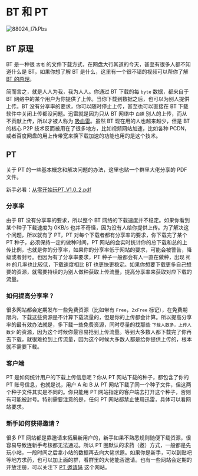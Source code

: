 # BT 和 PT

![88024_I7kPbs](https://img-1255332810.cos.ap-chengdu.myqcloud.com/88024_I7kPbs.jpg)

## BT 原理

BT 是一种很 `古老` 的文件下载方式，在网盘大行其道的今天，甚至有很多人都不知道什么是 BT，如果你想了解 BT 是什么，这里有一个很不错的视频可以帮你了解 [BT 的原理](https://www.bilibili.com/video/BV1pv421k7ao/?vd_source=29eb9b18b4b69e99493d17fe1ef55ca4)。

简而言之，就是人人为我，我为人人。你通过 BT 下载的每 `byte` 数据，都来自于 BT 网络中的某个用户为你提供了上传。当你下载到数据之后，也可以为别人提供上传。BT 没有分享率的要求，你可以随时停止上传，甚至也可以直接在 BT 下载软件中关闭上传都没问题。迅雷就是因为只从 BT 网络中 `白嫖` 别人的上传，而从不贡献上传，所以才被人称为 [吸血雷](https://tsingjyujing.github.io/blog/other-tech/fuck-thunder.html)。虽然 BT 现在用的人也越来越少，但是 BT 的核心 P2P 技术反而被用在了很多地方，比如视频网站加速，比如各种 PCDN，或者百度网盘的用上传带宽来换下载加速的功能也用的是这个技术。

## PT

关于 PT 的一些基本概念和解决问题的办法，这里也贴一个群里大佬分享的 PDF 文件。

新手必看：[从零开始玩PT_V1.0_2.pdf](https://www.123pan.com/s/1JKMjv-Kcpo.html)

### 分享率

由于 BT 没有分享率的要求，所以整个 BT 网络的下载速度并不稳定。如果你看到某个种子下载速度为 0KB/s 也并不奇怪，因为没有人给你提供上传。为了解决这个问题，所以就有了 PT，PT 对每个下载者都有分享率的要求，你下载完了某个 PT 种子，必须保持一定的做种时间，PT 网站的会实时统计你的总下载和总的上传比例，也就是你的分享率，如果你的分享率低于网站的要求，可能会被警告，降级或者封号。也因为有了分享率要求，PT 种子一般都会有人一直在做种，出现 `死种` 的几率也比较低，下载速度相比 BT 也更快更稳定。如果你想要下载更多自己想要的资源，就需要持续的为别人做种获取上传流量，提高分享率来获取对应下载的流量。

### 如何提高分享率？

很多网站都会定期发布一些免费资源（比如带有 `Free`，`2xFree` 标记），在免费期限内，下载这些资源是不计算下载流量的，但是你的上传都会计算。所以提高分享率的最有效办法就是，多下载一些免费资源，同时尽量的找那些 `下载人数多，上传人数少` 的资源，因为这个时候你最容易抢到上传流量。等到大多数人都下载完了你再去下载，就很难抢到上传流量，因为这个时候大多数人都是给你提供上传的，根本就不需要下载。

### 客户端

PT 是如何统计用户的下载上传信息呢？你从 PT 网站下载的种子，都包含了你的 PT 账号信息，也就是说，用户 A 和 B 从 PT 网站下载了同一个种子文件，但这两个种子文件其实是不同的。你只能用 PT 网站指定的客户端去打开这个种子，否则有可能被封号。特别需要注意的是，任何 PT 网站都禁止使用迅雷，具体可以看网站要求。

### 新手如何获得邀请？

很多 PT 网站都是靠邀请来拓展新用户的，新手如果不熟悉规则随便下载资源，很容易导致连新手考核都无法通过。所以 PT 圈默认的求药（邀）方式，一般都是先玩小站，一段时间之后拿小站的数据再去向大佬求邀。如果你是新手，可以到贴吧等地方求药，也可以加上面的群，看群里的大佬能否邀请。也有一些网站会定期的开放注册，可以关注下 [ PT 邀请码](http://www.ptyqm.com/) 这个网站。